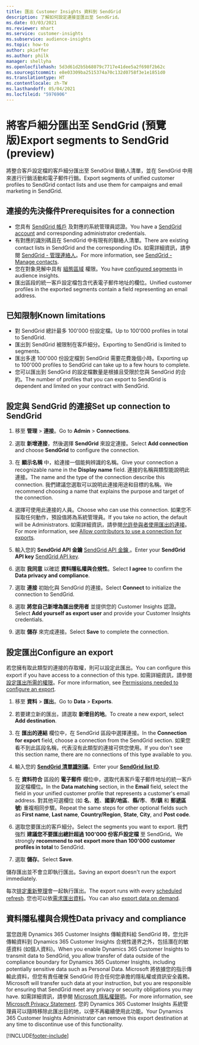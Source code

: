 ```yaml
---
title: 匯出 Customer Insights 資料到 SendGrid
description: 了解如何設定連接並匯出至 SendGrid。
ms.date: 03/03/2021
ms.reviewer: mhart
ms.service: customer-insights
ms.subservice: audience-insights
ms.topic: how-to
author: pkieffer
ms.author: philk
manager: shellyha
ms.openlocfilehash: 5d3d61d2b5b68079c7717e41dee5a2f698f2b62c
ms.sourcegitcommit: e8e03309ba2515374a70c132d0758f3e1e1851d0
ms.translationtype: HT
ms.contentlocale: zh-TW
ms.lasthandoff: 05/04/2021
ms.locfileid: "5976906"
---
```

# <a name="export-segments-to-sendgrid-preview"></a><span data-ttu-id="0a407-103">將客戶細分匯出至 SendGrid (預覽版)</span><span class="sxs-lookup"><span data-stu-id="0a407-103">Export segments to SendGrid (preview)</span></span>

<span data-ttu-id="0a407-104">將整合客戶設定檔的客戶細分匯出至 SendGrid 聯絡人清單，並在 SendGrid 中用來進行行銷活動和電子郵件行銷。</span><span class="sxs-lookup"><span data-stu-id="0a407-104">Export segments of unified customer profiles to SendGrid contact lists and use them for campaigns and email marketing in SendGrid.</span></span> 

## <a name="prerequisites-for-a-connection"></a><span data-ttu-id="0a407-105">連接的先決條件</span><span class="sxs-lookup"><span data-stu-id="0a407-105">Prerequisites for a connection</span></span>

-   <span data-ttu-id="0a407-106">您具有 [SendGrid 帳戶](https://sendgrid.com/) 及對應的系統管理員認證。</span><span class="sxs-lookup"><span data-stu-id="0a407-106">You have a [SendGrid account](https://sendgrid.com/) and corresponding administrator credentials.</span></span>
-   <span data-ttu-id="0a407-107">有對應的識別碼且在 SendGrid 中有現有的聯絡人清單。</span><span class="sxs-lookup"><span data-stu-id="0a407-107">There are existing contact lists in SendGrid and the corresponding IDs.</span></span> <span data-ttu-id="0a407-108">如需詳細資訊，請參閱 [SendGrid - 管理連絡人](https://sendgrid.com/docs/ui/managing-contacts/create-and-manage-contacts/#manage-contacts)。</span><span class="sxs-lookup"><span data-stu-id="0a407-108">For more information, see [SendGrid - Manage contacts](https://sendgrid.com/docs/ui/managing-contacts/create-and-manage-contacts/#manage-contacts).</span></span>
-   <span data-ttu-id="0a407-109">您在對象見解中具有 [組態區域](segments.md) 權限。</span><span class="sxs-lookup"><span data-stu-id="0a407-109">You have [configured segments](segments.md) in audience insights.</span></span>
-   <span data-ttu-id="0a407-110">匯出區段的統一客戶設定檔包含代表電子郵件地址的欄位。</span><span class="sxs-lookup"><span data-stu-id="0a407-110">Unified customer profiles in the exported segments contain a field representing an email address.</span></span>

## <a name="known-limitations"></a><span data-ttu-id="0a407-111">已知限制</span><span class="sxs-lookup"><span data-stu-id="0a407-111">Known limitations</span></span>

- <span data-ttu-id="0a407-112">對 SendGrid 總計最多 100'000 份設定檔。</span><span class="sxs-lookup"><span data-stu-id="0a407-112">Up to 100'000 profiles in total to SendGrid.</span></span>
- <span data-ttu-id="0a407-113">匯出到 SendGrid 被限制在客戶細分。</span><span class="sxs-lookup"><span data-stu-id="0a407-113">Exporting to SendGrid is limited to segments.</span></span>
- <span data-ttu-id="0a407-114">匯出多達 100'000 份設定檔到 SendGrid 需要花費幾個小時。</span><span class="sxs-lookup"><span data-stu-id="0a407-114">Exporting up to 100'000 profiles to SendGrid can take up to a few hours to complete.</span></span> 
- <span data-ttu-id="0a407-115">您可以匯出到 SendGrid 的設定檔數量是根據且受限於您與 SendGrid 的合約。</span><span class="sxs-lookup"><span data-stu-id="0a407-115">The number of profiles that you can export to SendGrid is dependent and limited on your contract with SendGrid.</span></span>

## <a name="set-up-connection-to-sendgrid"></a><span data-ttu-id="0a407-116">設定與 SendGrid 的連接</span><span class="sxs-lookup"><span data-stu-id="0a407-116">Set up connection to SendGrid</span></span>

1. <span data-ttu-id="0a407-117">移至 **管理** > **連接**。</span><span class="sxs-lookup"><span data-stu-id="0a407-117">Go to **Admin** > **Connections**.</span></span>

1. <span data-ttu-id="0a407-118">選取 **新增連接**，然後選擇 **SendGrid** 來設定連接。</span><span class="sxs-lookup"><span data-stu-id="0a407-118">Select **Add connection** and choose **SendGrid** to configure the connection.</span></span>

1. <span data-ttu-id="0a407-119">在 **顯示名稱** 中，給連接一個能夠辨識的名稱。</span><span class="sxs-lookup"><span data-stu-id="0a407-119">Give your connection a recognizable name in the **Display name** field.</span></span> <span data-ttu-id="0a407-120">連接的名稱與類型能說明此連接。</span><span class="sxs-lookup"><span data-stu-id="0a407-120">The name and the type of the connection describe this connection.</span></span> <span data-ttu-id="0a407-121">我們建議您選取可以說明此連接用途和目標的名稱。</span><span class="sxs-lookup"><span data-stu-id="0a407-121">We recommend choosing a name that explains the purpose and target of the connection.</span></span>

1. <span data-ttu-id="0a407-122">選擇可使用此連接的人員。</span><span class="sxs-lookup"><span data-stu-id="0a407-122">Choose who can use this connection.</span></span> <span data-ttu-id="0a407-123">如果您不採取任何動作，預設值將為系統管理員。</span><span class="sxs-lookup"><span data-stu-id="0a407-123">If you take no action, the default will be Administrators.</span></span> <span data-ttu-id="0a407-124">如需詳細資訊，請參閱[允許參與者使用匯出的連接](connections.md#allow-contributors-to-use-a-connection-for-exports)。</span><span class="sxs-lookup"><span data-stu-id="0a407-124">For more information, see [Allow contributors to use a connection for exports](connections.md#allow-contributors-to-use-a-connection-for-exports).</span></span>

1. <span data-ttu-id="0a407-125">輸入您的 **SendGrid API 金鑰** [SendGrid API 金鑰 ](https://sendgrid.com/docs/ui/account-and-settings/api-keys/)。</span><span class="sxs-lookup"><span data-stu-id="0a407-125">Enter your **SendGrid API key** [SendGrid API key](https://sendgrid.com/docs/ui/account-and-settings/api-keys/).</span></span>

1. <span data-ttu-id="0a407-126">選取 **我同意** 以確認 **資料隱私權與合規性**。</span><span class="sxs-lookup"><span data-stu-id="0a407-126">Select **I agree** to confirm the **Data privacy and compliance**.</span></span>

1. <span data-ttu-id="0a407-127">選取 **連接** 初始化與 SendGrid 的連接。</span><span class="sxs-lookup"><span data-stu-id="0a407-127">Select **Connect** to initialize the connection to SendGrid.</span></span>

1. <span data-ttu-id="0a407-128">選取 **將您自己新增為匯出使用者** 並提供您的 Customer Insights 認證。</span><span class="sxs-lookup"><span data-stu-id="0a407-128">Select **Add yourself as export user** and provide your Customer Insights credentials.</span></span>

1. <span data-ttu-id="0a407-129">選取 **儲存** 來完成連接。</span><span class="sxs-lookup"><span data-stu-id="0a407-129">Select **Save** to complete the connection.</span></span>

## <a name="configure-an-export"></a><span data-ttu-id="0a407-130">設定匯出</span><span class="sxs-lookup"><span data-stu-id="0a407-130">Configure an export</span></span>

<span data-ttu-id="0a407-131">若您擁有取此類型的連接的存取權，則可以設定此匯出。</span><span class="sxs-lookup"><span data-stu-id="0a407-131">You can configure this export if you have access to a connection of this type.</span></span> <span data-ttu-id="0a407-132">如需詳細資訊，請參閱[設定匯出所需的權限](export-destinations.md#set-up-a-new-export)。</span><span class="sxs-lookup"><span data-stu-id="0a407-132">For more information, see [Permissions needed to configure an export](export-destinations.md#set-up-a-new-export).</span></span>

1. <span data-ttu-id="0a407-133">移至 **資料** > **匯出**。</span><span class="sxs-lookup"><span data-stu-id="0a407-133">Go to **Data** > **Exports**.</span></span>

1. <span data-ttu-id="0a407-134">若要建立新的匯出，請選取 **新增目的地**。</span><span class="sxs-lookup"><span data-stu-id="0a407-134">To create a new export, select **Add destination**.</span></span>

1. <span data-ttu-id="0a407-135">在 **匯出的連結** 欄位中，在 SendGrid 區段中選擇連接。</span><span class="sxs-lookup"><span data-stu-id="0a407-135">In the **Connection for export** field, choose a connection from the SendGrid section.</span></span> <span data-ttu-id="0a407-136">如果您看不到此區段名稱，代表沒有此類型的連接可供您使用。</span><span class="sxs-lookup"><span data-stu-id="0a407-136">If you don't see this section name, there are no connections of this type available to you.</span></span>

1. <span data-ttu-id="0a407-137">輸入您的 **[SendGrid 清單識別碼](https://sendgrid.com/docs/ui/managing-contacts/create-and-manage-contacts/#manage-contacts)**。</span><span class="sxs-lookup"><span data-stu-id="0a407-137">Enter your **[SendGrid list ID](https://sendgrid.com/docs/ui/managing-contacts/create-and-manage-contacts/#manage-contacts)**.</span></span>

1. <span data-ttu-id="0a407-138">在 **資料符合** 區段的 **電子郵件** 欄位中，選取代表客戶電子郵件地址的統一客戶設定檔欄位。</span><span class="sxs-lookup"><span data-stu-id="0a407-138">In the **Data matching** section, in the **Email** field, select the field in your unified customer profile that represents a customer's email address.</span></span> <span data-ttu-id="0a407-139">對其他可選欄位 (如 **名**、**姓**、**國家/地區**、**縣/市**、**市/鎮** 和 **郵遞區號**) 重複相同步驟。</span><span class="sxs-lookup"><span data-stu-id="0a407-139">Repeat the same steps for other optional fields such as **First name**, **Last name**, **Country/Region**, **State**, **City**, and **Post code**.</span></span>

1. <span data-ttu-id="0a407-140">選取您要匯出的客戶細分。</span><span class="sxs-lookup"><span data-stu-id="0a407-140">Select the segments you want to export.</span></span> <span data-ttu-id="0a407-141">我們強烈 **建議您不要匯出總計超過 100'000 份客戶設定檔** 至 SendGrid。</span><span class="sxs-lookup"><span data-stu-id="0a407-141">We strongly **recommend to not export more than 100'000 customer profiles in total** to SendGrid.</span></span> 

1. <span data-ttu-id="0a407-142">選取 **儲存**。</span><span class="sxs-lookup"><span data-stu-id="0a407-142">Select **Save**.</span></span>

<span data-ttu-id="0a407-143">儲存匯出並不會立即執行匯出。</span><span class="sxs-lookup"><span data-stu-id="0a407-143">Saving an export doesn't run the export immediately.</span></span>

<span data-ttu-id="0a407-144">每次[排定重新整理](system.md#schedule-tab)會一起執行匯出。</span><span class="sxs-lookup"><span data-stu-id="0a407-144">The export runs with every [scheduled refresh](system.md#schedule-tab).</span></span> <span data-ttu-id="0a407-145">您也可以依[需求匯出資料](export-destinations.md#run-exports-on-demand)。</span><span class="sxs-lookup"><span data-stu-id="0a407-145">You can also [export data on demand](export-destinations.md#run-exports-on-demand).</span></span> 

## <a name="data-privacy-and-compliance"></a><span data-ttu-id="0a407-146">資料隱私權與合規性</span><span class="sxs-lookup"><span data-stu-id="0a407-146">Data privacy and compliance</span></span>

<span data-ttu-id="0a407-147">當您啟用 Dynamics 365 Customer Insights 傳輸資料給 SendGrid 時，您允許傳輸資料到 Dynamics 365 Customer Insights 合規性邊界之外，包括潛在的敏感資料 (如個人資料)。</span><span class="sxs-lookup"><span data-stu-id="0a407-147">When you enable Dynamics 365 Customer Insights to transmit data to SendGrid, you allow transfer of data outside of the compliance boundary for Dynamics 365 Customer Insights, including potentially sensitive data such as Personal Data.</span></span> <span data-ttu-id="0a407-148">Microsoft 將依據您的指示傳輸此資料，但您有責任確保 SendGrid 符合任何您承擔的隱私權或資訊安全義務。</span><span class="sxs-lookup"><span data-stu-id="0a407-148">Microsoft will transfer such data at your instruction, but you are responsible for ensuring that SendGrid meet any privacy or security obligations you may have.</span></span> <span data-ttu-id="0a407-149">如需詳細資訊，請參閱 [Microsoft 隱私權聲明](https://go.microsoft.com/fwlink/?linkid=396732)。</span><span class="sxs-lookup"><span data-stu-id="0a407-149">For more information, see [Microsoft Privacy Statement](https://go.microsoft.com/fwlink/?linkid=396732).</span></span>
<span data-ttu-id="0a407-150">您的 Dynamics 365 Customer Insights 系統管理員可以隨時移除此匯出目的地，以便不再繼續使用此功能。</span><span class="sxs-lookup"><span data-stu-id="0a407-150">Your Dynamics 365 Customer Insights Administrator can remove this export destination at any time to discontinue use of this functionality.</span></span>


[!INCLUDE[footer-include](../includes/footer-banner.md)]